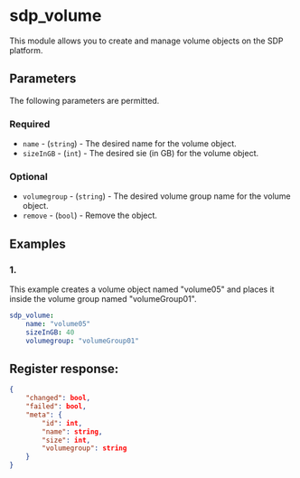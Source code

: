 # sdp_volume

This module allows you to create and manage volume objects on the SDP platform. 

## Parameters

The following parameters are permitted.

### Required
* `name` - (`string`) - The desired name for the volume object.
* `sizeInGB` - (`int`) - The desired sie (in GB) for the volume object.

### Optional
* `volumegroup` - (`string`) - The desired volume group name for the volume object. 
* `remove` - (`bool`) - Remove the object. 

## Examples
### 1. 
This example creates a volume object named "volume05" and places it inside the volume group named "volumeGroup01". 
```yaml
sdp_volume: 
    name: "volume05"
    sizeInGB: 40
    volumegroup: "volumeGroup01"
```

## Register response:
```json
{
    "changed": bool,
    "failed": bool,
    "meta": {
        "id": int,
        "name": string,
        "size": int,
        "volumegroup": string
    }
}
```